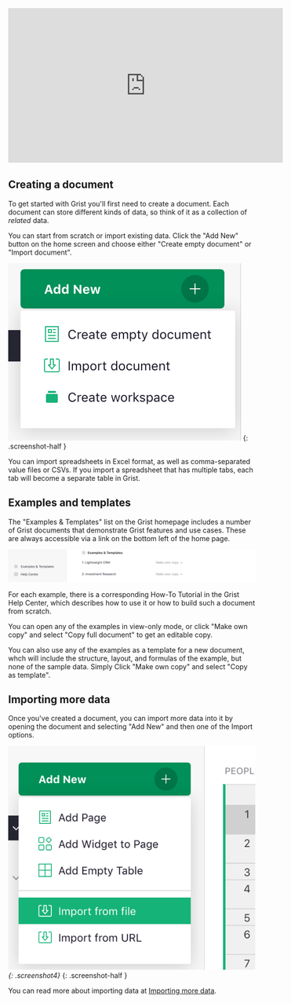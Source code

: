 <iframe width="560" height="315" src="https://www.youtube.com/embed/m8Bt6QBHTu4?rel=0" frameborder="0" allow="accelerometer; autoplay; encrypted-media; gyroscope; picture-in-picture" allowFullScreen></iframe>

## Creating a document

To get started with Grist you'll first need to create a document.
Each document can store different kinds of data, so think of it as a
collection of *related* data.

You can start from scratch or import existing data. Click the "Add New" button on
the home screen and choose either "Create empty document" or "Import document".

*![add-new-menu](images/add-new-menu.png)*
{: .screenshot-half }

You can import spreadsheets in Excel format, as well as comma-separated value
files or CSVs. If you import a spreadsheet that has multiple tabs, each tab
will become a separate table in Grist.

## Examples and templates

The "Examples &amp; Templates" list on the Grist homepage includes a number of
Grist documents that demonstrate Grist features and use cases. These are always
accessible via a link on the bottom left of the home page.

![examples-link](images/examples-link.png)

For each example, there is a corresponding How-To Tutorial in the Grist Help Center,
which describes how to use it or how to build such a document
from scratch.

You can open any of the examples in view-only mode, or click "Make own copy"
and select "Copy full document" to get an editable copy.

You can also use any of the examples as a template for a new document, whch
will include the structure, layout, and formulas of the example, but none of
the sample data. Simply Click "Make own copy" and select "Copy as template".

## Importing more data

Once you've created a document, you can import more data into it by opening the
document and selecting "Add New" and then one of the Import options.

*![add-new-menu-doc](images/add-new-menu-doc.png){: .screenshot4}*
{: .screenshot-half }

You can read more about importing data at [Importing more data](imports.md).
